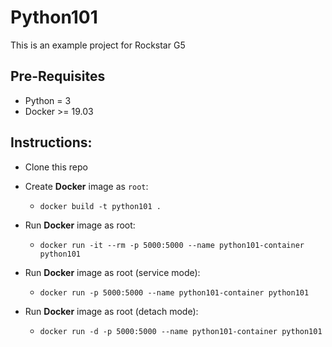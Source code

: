 # Python101

This is an example project for Rockstar G5

## Pre-Requisites
- Python = 3
- Docker >= 19.03

## Instructions:

- Clone this repo
- Create **Docker** image as `root`:
  - `docker build -t python101 .`
- Run **Docker** image as root:
  - `docker run -it --rm -p 5000:5000 --name python101-container
      python101`

- Run **Docker** image as root (service mode):
  - `docker run -p 5000:5000 --name python101-container
      python101`

- Run **Docker** image as root (detach mode):
  - `docker run -d -p 5000:5000 --name python101-container
      python101`
